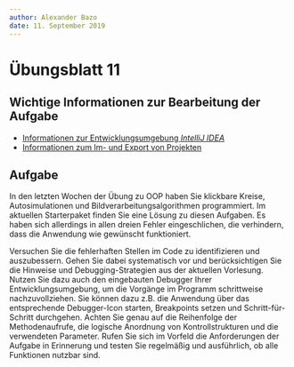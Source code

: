```yaml
---
author:	Alexander Bazo
date: 11. September 2019
---
```


# Übungsblatt 11

## Wichtige Informationen zur Bearbeitung der Aufgabe 

 - [Informationen zur Entwicklungsumgebung *IntelliJ IDEA*](https://regensburger-forscher.de/oop/tutorials/Entwicklungsumgebung)
 - [Informationen zum Im- und Export von Projekten](https://regensburger-forscher.de/oop/tutorials/Starterprojekte)
 
## Aufgabe

In den letzten Wochen der Übung zu OOP haben Sie klickbare Kreise, Autosimulationen und Bildverarbeitungsalgorithmen programmiert. Im aktuellen Starterpaket finden Sie eine Lösung zu diesen Aufgaben. Es haben sich allerdings in allen dreien Fehler eingeschlichen, die verhindern, dass die Anwendung wie gewünscht funktioniert.

Versuchen Sie die fehlerhaften Stellen im Code zu identifizieren und auszubessern. Gehen Sie dabei systematisch vor und berücksichtigen Sie die Hinweise und Debugging-Strategien aus der aktuellen Vorlesung. Nutzen Sie dazu auch den eingebauten Debugger Ihrer Entwicklungsumgebung, um die Vorgänge im Programm schrittweise nachzuvollziehen. Sie können dazu z.B. die Anwendung über das entsprechende Debugger-Icon starten, Breakpoints setzen und Schritt-für-Schritt durchgehen. Achten Sie genau auf die Reihenfolge der Methodenaufrufe, die logische Anordnung von Kontrollstrukturen und die verwendeten Parameter. Rufen Sie sich im Vorfeld die Anforderungen der Aufgabe in Erinnerung und testen Sie regelmäßig und ausführlich, ob alle Funktionen nutzbar sind.
